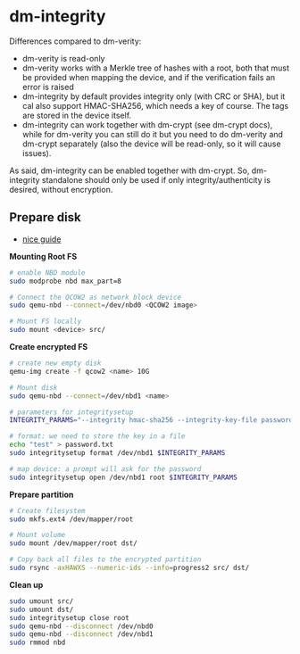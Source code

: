 # dm-integrity

Differences compared to dm-verity:
- dm-verity is read-only
- dm-verity works with a Merkle tree of hashes with a root, both that must be
  provided when mapping the device, and if the verification fails an error is
  raised
- dm-integrity by default provides integrity only (with CRC or SHA), but it cal
  also support HMAC-SHA256, which needs a key of course. The tags are stored in
  the device itself.
- dm-integrity can work together with dm-crypt (see dm-crypt docs), while for
  dm-verity you can still do it but you need to do dm-verity and dm-crypt
  separately (also the device will be read-only, so it will cause issues).

As said, dm-integrity can be enabled together with dm-crypt. So, dm-integrity
standalone should only be used if only integrity/authenticity is desired,
without encryption.

## Prepare disk

- [nice guide](https://www.cyberciti.biz/security/howto-linux-hard-disk-encryption-with-luks-cryptsetup-command/)

**Mounting Root FS**

```bash
# enable NBD module
sudo modprobe nbd max_part=8

# Connect the QCOW2 as network block device
sudo qemu-nbd --connect=/dev/nbd0 <QCOW2 image>

# Mount FS locally
sudo mount <device> src/
```

**Create encrypted FS**

```bash
# create new empty disk
qemu-img create -f qcow2 <name> 10G

# Mount disk
sudo qemu-nbd --connect=/dev/nbd1 <name>

# parameters for integritysetup
INTEGRITY_PARAMS="--integrity hmac-sha256 --integrity-key-file password.txt --integrity-key-size 4"

# format: we need to store the key in a file
echo "test" > password.txt
sudo integritysetup format /dev/nbd1 $INTEGRITY_PARAMS

# map device: a prompt will ask for the password
sudo integritysetup open /dev/nbd1 root $INTEGRITY_PARAMS
```

**Prepare partition**

```bash
# Create filesystem
sudo mkfs.ext4 /dev/mapper/root

# Mount volume
sudo mount /dev/mapper/root dst/

# Copy back all files to the encrypted partition
sudo rsync -axHAWXS --numeric-ids --info=progress2 src/ dst/
```

**Clean up**

```bash
sudo umount src/
sudo umount dst/
sudo integritysetup close root
sudo qemu-nbd --disconnect /dev/nbd0
sudo qemu-nbd --disconnect /dev/nbd1
sudo rmmod nbd
```